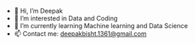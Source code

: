 - 👋 Hi, I’m Deepak
- 👀 I’m interested in Data and Coding
- 🌱 I’m currently learning Machine learning and Data Science
- 📫 Contact me: deepakbisht.1361@gmail.com

<!---
deepakb41/deepakb41 is a ✨ special ✨ repository because its `README.md` (this file) appears on your GitHub profile.
You can click the Preview link to take a look at your changes.
--->
